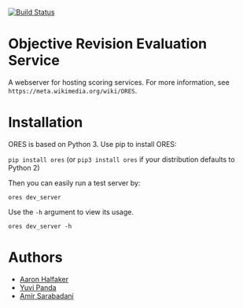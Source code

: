 [![Build Status](https://travis-ci.org/wiki-ai/ores.svg)](https://travis-ci.org/wiki-ai/ores)

Objective Revision Evaluation Service
=====================================
A webserver for hosting scoring services. For more information, see `https://meta.wikimedia.org/wiki/ORES`.

Installation
============
ORES is based on Python 3. Use pip to install ORES:

``pip install ores`` (or ``pip3 install ores`` if your distribution defaults to Python 2)

Then you can easily run a test server by:

``ores dev_server``

Use the ``-h`` argument to view its usage.

``ores dev_server -h``

Authors
=======
* [Aaron Halfaker](http://halfaker.info)
* [Yuvi Panda](https://github.com/yuvipanda)
* [Amir Sarabadani](https://github.com/Ladsgroup)
